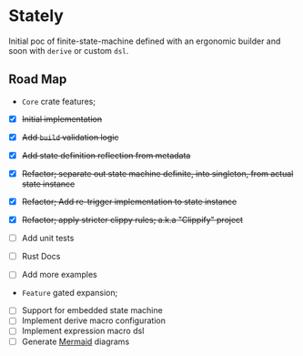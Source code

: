 # Stately

Initial poc of finite-state-machine defined with an ergonomic builder and soon with `derive` or custom `dsl`.

## Road Map

*  `Core` crate features; 


* [x] ~~Initial implementation~~
* [x] ~~Add `build` validation logic~~
* [x] ~~Add state definition reflection from metadata~~
* [x] ~~Refactor; separate out state machine definite, into singleton, from actual state instance~~
* [x] ~~Refactor; Add re-trigger implementation to state instance~~
* [x] ~~Refactor; apply stricter clippy rules; a.k.a "Clippify" project~~
* [ ] Add unit tests
* [ ] Rust Docs
* [ ] Add more examples


*  `Feature` gated expansion;


* [ ] Support for embedded state machine
* [ ] Implement derive macro configuration
* [ ] Implement expression macro dsl
* [ ] Generate [Mermaid](https://mermaid.js.org/syntax/stateDiagram.html) diagrams
